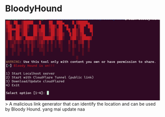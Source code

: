 # BloodyHound

<img src="https://github.com/ShoIsMyName/BloodyHound/blob/main/ReadMEImage/Menu.png?raw=true" style="width: 550px;">
> A malicious link generator that can identify the location and can be used by Bloody Hound.
yang mai update naa
